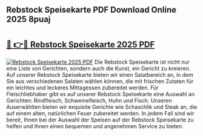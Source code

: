 ## Rebstock Speisekarte PDF Download Online 2025 8puaj

# <h2><a href="http://gc8l6cr.nevu.top/?p=Rebstock+Speisekarte">🔗 👉🔴 Rebstock Speisekarte 2025 PDF</a></h2>

[![Rebstock Speisekarte 2025 PDF](https://i.imgur.com/dBaPXMq.png)](http://gc8l6cr.nevu.top/?p=Rebstock+Speisekarte)
Die Rebstock Speisekarte ist nicht nur eine Liste von Gerichten, sondern auch die Kunst, ein Gericht zu kreieren. Auf unserer Rebstock Speisekarte bieten wir einen Salatbereich an, in dem Sie aus verschiedenen Salaten wählen können, die mit frischen Zutaten für ein leichtes und leckeres Mittagessen zubereitet werden. Für Fleischliebhaber gibt es auf unserer Rebstock Speisekarte eine Auswahl an Gerichten: Rindfleisch, Schweinefleisch, Huhn und Fisch. Unseren Auserwählten bieten wir exquisite Gerichte wie Schaschlik und Steak an, die auf einem alten, natürlichen Feuer zubereitet werden. In jedem Fall sind wir bereit, Ihnen bei der Auswahl der Speisen auf der Rebstock Speisekarte zu helfen und Ihnen einen bequemen und angenehmen Service zu bieten.
